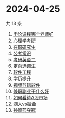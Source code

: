 # 2024-04-25

共 13 条

<!-- BEGIN ZHIHUSEARCH -->
<!-- 最后更新时间 Thu Apr 25 2024 15:11:22 GMT+0800 (China Standard Time) -->
1. [申论课程哪个老师好](https://www.zhihu.com/search?q=申论课程哪个老师好)
1. [心理学考研](https://www.zhihu.com/search?q=心理学考研)
1. [在职研究生](https://www.zhihu.com/search?q=在职研究生)
1. [公考常识](https://www.zhihu.com/search?q=公考常识)
1. [考研英语二](https://www.zhihu.com/search?q=考研英语二)
1. [定向选调生](https://www.zhihu.com/search?q=定向选调生)
1. [软件工程](https://www.zhihu.com/search?q=软件工程)
1. [学历提升](https://www.zhihu.com/search?q=学历提升)
1. [视频剪辑软件](https://www.zhihu.com/search?q=视频剪辑软件)
1. [兼职副业干什么好](https://www.zhihu.com/search?q=兼职副业干什么好)
1. [如何看待A股市场](https://www.zhihu.com/search?q=如何看待A股市场)
1. [湖人vs掘金](https://www.zhihu.com/search?q=湖人vs掘金)
1. [孙颖莎夺冠](https://www.zhihu.com/search?q=孙颖莎夺冠)
<!-- END ZHIHUSEARCH -->
